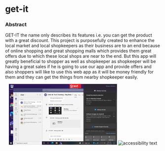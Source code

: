 # get-it
### Abstract

GET-IT the name only describes its features i.e. you can get the product with a great discount. 
This project is purposefully created to enhance the local market and local shopkeepers as their 
business are to an end because of online shopping and great shopping malls which provides them 
great offers due to which these local shops are near to the end. But this app will greatly beneficial 
to shopper as well as shopkeeper as shopkeeper will be having a great sales if he is going to use 
our app and provide offers and also shoppers will like to use this web app as it will be money 
friendly for them and they can get the things from nearby shopkeeper easily.

<p align="center">
  <img src="https://github.com/dhruvrajkotiya/get-it/blob/main/image/Screenshot%20(5).png" width="350" title="hover text">
  <img src="your_relative_path_here_number_2_large_name" width="350" alt="accessibility text">
</p>
